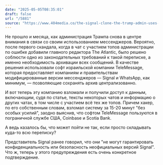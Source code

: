 ```yaml
---
date: "2025-05-05T08:35:01"
draft: false
url: "/5881"
source: "https://www.404media.co/the-signal-clone-the-trump-admin-uses-was-hacked/?ref=daily-stories-newsletter"
---
```


Не прошло и месяца, как администрация Трампа снова в центре внимания в связи со своим использованием мессенджеров. Вероятно, после первого скандала, когда в чат с участием топов администрации по ошибке добавили главного редактора The Atlantic, было решено соблюсти одно из законодательных требований к такой переписке, а именно необходимость архивации всех сообщений. В качестве решения использовали софт израильской компании TeleMessage, которая предоставляет компаниям и правительствам модифицированные версии мессенджеров — Signal и WhatsApp, как минимум, — позволяющие сохранять архив централизованно. 

И вот теперь эту компанию взломали и получили доступ к данным, включающим, судя по статье, тексты некоторых чатов и информацию о других чатах, в том числе с участием всё тех же топов. Причем хакер, по его собственным словам, взломал систему за 15-20 минут "без особых усилий", заодно выяснив, что софтом TeleMessage пользуются в пограничной службе США, Coinbase и Scotia Bank. 

А ведь казалось бы, что может пойти не так, если просто складывать куда-то всю переписку?

Представитель Signal ранее говорил, что они "не могут гарантировать конфиденциальность или безопасность неофициальных версий Signal". Что ж, теперь у этого предупреждения есть очень конкретное подтверждение.
